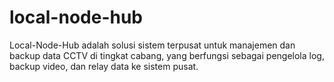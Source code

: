 # local-node-hub
Local-Node-Hub adalah solusi sistem terpusat untuk manajemen dan backup data CCTV di tingkat cabang, yang berfungsi sebagai pengelola log, backup video, dan relay data ke sistem pusat.
